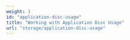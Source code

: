 ```yaml
---
weight: 3
id: "application-disc-usage"
title: "Working with Application Disc Usage"
url: "storage/application-disc-usage"
---
```



